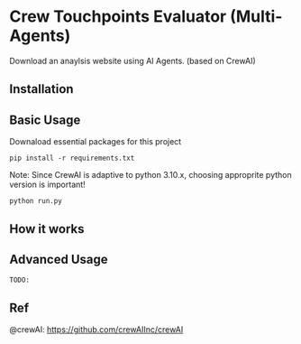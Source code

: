 # Crew Touchpoints Evaluator (Multi-Agents)

Download an anaylsis website using AI Agents. (based on CrewAI)

## Installation


## Basic Usage

Downaload essential packages for this project

    pip install -r requirements.txt

Note: Since CrewAI is adaptive to python 3.10.x, choosing approprite python version is important!

    python run.py
    
## How it works


## Advanced Usage

	TODO:

 ## Ref
 @crewAI: https://github.com/crewAIInc/crewAI
